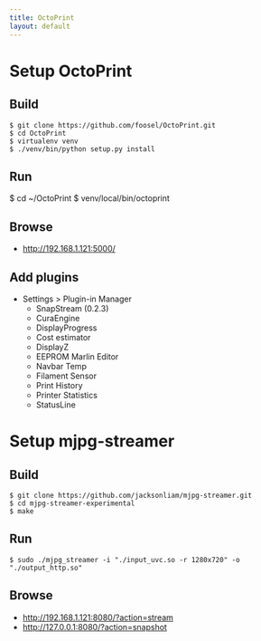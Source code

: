 ```yaml
---
title: OctoPrint
layout: default
---
```


Setup OctoPrint
===============

Build
-----

    $ git clone https://github.com/foosel/OctoPrint.git
    $ cd OctoPrint
    $ virtualenv venv
    $ ./venv/bin/python setup.py install

Run
---

$ cd ~/OctoPrint $ venv/local/bin/octoprint

Browse
------

-   <http://192.168.1.121:5000/>

Add plugins
-----------

-   Settings &gt; Plugin-in Manager
    -   SnapStream (0.2.3)
    -   CuraEngine
    -   DisplayProgress
    -   Cost estimator
    -   DisplayZ
    -   EEPROM Marlin Editor
    -   Navbar Temp
    -   Filament Sensor
    -   Print History
    -   Printer Statistics
    -   StatusLine

Setup mjpg-streamer
===================

Build
-----

    $ git clone https://github.com/jacksonliam/mjpg-streamer.git
    $ cd mjpg-streamer-experimental
    $ make

Run
---

    $ sudo ./mjpg_streamer -i "./input_uvc.so -r 1280x720" -o "./output_http.so"

Browse
------

-   <http://192.168.1.121:8080/?action=stream>
-   <http://127.0.0.1:8080/?action=snapshot>

